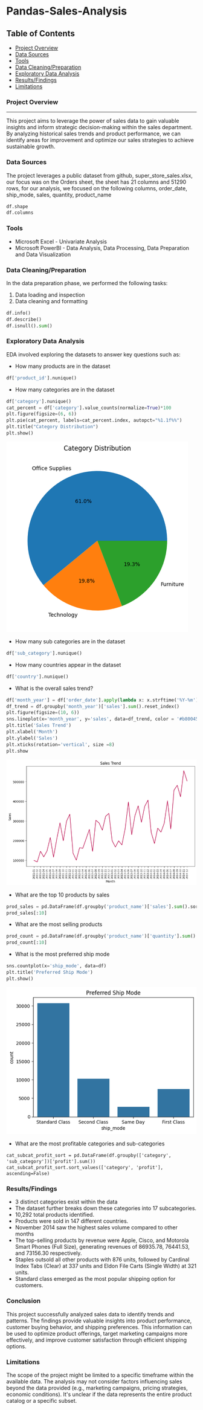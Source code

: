 # Pandas-Sales-Analysis

## Table of Contents
- [Project Overview](#project-overview)
- [Data Sources](#data-sources)
- [Tools](#tools)
- [Data Cleaning/Preparation](#data-cleaningpreparation)
- [Exploratory Data Analysis](#exploratory-data-analysis)
- [Results/Findings](#resultsfindings)
- [Limitations](#limitations)

### Project Overview
---
This project aims to leverage the power of sales data to gain valuable insights and inform strategic decision-making within the sales department. By analyzing historical sales trends and product performance, we can identify areas for improvement and optimize our sales strategies to achieve sustainable growth.

### Data Sources

The project leverages a public dataset from github, super_store_sales.xlsx, our focus was on the Orders sheet, the sheet has 21 columns and 51290 rows, for our analysis, we focused on the following columns, order_date, ship_mode, sales, quantity, product_name
```python
df.shape
df.columns
```


### Tools
  - Microsoft Excel - Univariate Analysis
  - Microsoft PowerBI - Data Analysis, Data Processing, Data Preparation and Data Visualization
 
### Data Cleaning/Preparation

In the data preparation phase, we performed the following tasks:
1. Data loading and inspection
2. Data cleaning and formatting

```python
df.info()
df.describe()
df.isnull().sum()
```

### Exploratory Data Analysis

EDA involved exploring the datasets to answer key questions such as:
- How many products are in the dataset
```python
df['product_id'].nunique()
```
- How many categories are in the dataset
```python
df['category'].nunique()
cat_percent = df['category'].value_counts(normalize=True)*100
plt.figure(figsize=(6, 6))
plt.pie(cat_percent, labels=cat_percent.index, autopct="%1.1f%%")
plt.title("Category Distribution")
plt.show()
```
![](catdistr.png)
- How many sub categories are in the dataset
```python
df['sub_category'].nunique()
```
- How many countries appear in the dataset
```python
df['country'].nunique()
```
- What is the overall sales trend?
```python
df['month_year'] = df['order_date'].apply(lambda x: x.strftime('%Y-%m'))
df_trend = df.groupby('month_year')['sales'].sum().reset_index()
plt.figure(figsize=(10, 6))
sns.lineplot(x='month_year', y='sales', data=df_trend, color = '#b80045')
plt.title('Sales Trend')
plt.xlabel('Month')
plt.ylabel('Sales')
plt.xticks(rotation='vertical', size =8)
plt.show
```
![](salestrend.png)
- What are the top 10 products by sales
```python
prod_sales = pd.DataFrame(df.groupby('product_name')['sales'].sum().sort_values(ascending = False).reset_index())
prod_sales[:10]
```
- What are the most selling products
```python
prod_count = pd.DataFrame(df.groupby('product_name')['quantity'].sum().sort_values(ascending = False).reset_index()) 
prod_count[:10]
```
- What is the most preferred ship mode
```python
sns.countplot(x='ship_mode', data=df)
plt.title('Preferred Ship Mode')
plt.show()
```
![](shipmode.png)
- What are the most profitable categories and sub-categories
```
cat_subcat_profit_sort = pd.DataFrame(df.groupby(['category', 'sub_category'])['profit'].sum())
cat_subcat_profit_sort.sort_values(['category', 'profit'], ascending=False)
```

### Results/Findings
- 3 distinct categories exist within the data
- The dataset further breaks down these categories into 17 subcategories.
- 10,292 total products identified.
- Products were sold in 147 different countries.
- November 2014 saw the highest sales volume compared to other months
- The top-selling products by revenue were Apple, Cisco, and Motorola Smart Phones (Full Size), generating revenues of 86935.78, 76441.53, and 73156.30 respectively.
- Staples outsold all other products with 876 units, followed by Cardinal Index Tabs (Clear) at 337 units and Eldon File Carts (Single Width) at 321 units.
- Standard class emerged as the most popular shipping option for customers.


### Conclusion
This project successfully analyzed sales data to identify trends and patterns. The findings provide valuable insights into product performance, customer buying behavior, and shipping preferences. This information can be used to optimize product offerings, target marketing campaigns more effectively, and improve customer satisfaction through efficient shipping options.

### Limitations
The scope of the project might be limited to a specific timeframe within the available data.
The analysis may not consider factors influencing sales beyond the data provided (e.g., marketing campaigns, pricing strategies, economic conditions).
It's unclear if the data represents the entire product catalog or a specific subset.
